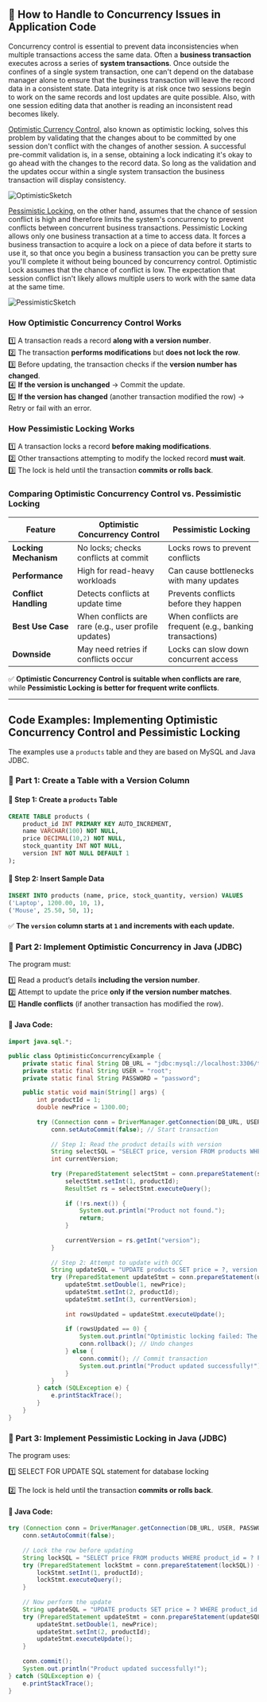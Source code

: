 ## **📖 How to Handle to Concurrency Issues in Application Code**
Concurrency control is essential to prevent data inconsistencies when multiple transactions access the same data. Often a **business transaction** executes across a series of **system transactions**. Once outside the confines of a single system transaction, one can't depend on the database manager alone to ensure that the business transaction will leave the record data in a consistent state. Data integrity is at risk once two sessions begin to work on the same records and lost updates are quite possible. Also, with one session editing data that another is reading an inconsistent read becomes likely.

[Optimistic Currency Control](https://martinfowler.com/eaaCatalog/optimisticOfflineLock.html), also known as optimistic locking, solves this problem by validating that the changes about to be committed by one session don't conflict with the changes of another session. A successful pre-commit validation is, in a sense, obtaining a lock indicating it's okay to go ahead with the changes to the record data. So long as the validation and the updates occur within a single system transaction the business transaction will display consistency.

![OptimisticSketch](https://github.com/user-attachments/assets/b849cedf-c897-4540-9813-d8f9518e421e)


[Pessimistic Locking](https://martinfowler.com/eaaCatalog/pessimisticOfflineLock.html), on the other hand, assumes that the chance of session conflict is high and therefore limits the system's concurrency to prevent conflicts between concurrent business transactions. Pessimistic Locking allows only one business transaction at a time to access data. It forces a business transaction to acquire a lock on a piece of data before it starts to use it, so that once you begin a business transaction you can be pretty sure you'll complete it without being bounced by concurrency control. Optimistic Lock assumes that the chance of conflict is low. The expectation that session conflict isn't likely allows multiple users to work with the same data at the same time. 

![PessimisticSketch](https://github.com/user-attachments/assets/21c43d7b-743f-4e00-8c74-f60c6ed00bb0)

### **How Optimistic Concurrency Control Works**

1️⃣ A transaction reads a record **along with a version number**.  
2️⃣ The transaction **performs modifications** but **does not lock the row**.  
3️⃣ Before updating, the transaction checks if the **version number has changed**.  
4️⃣ **If the version is unchanged** → Commit the update.  
5️⃣ **If the version has changed** (another transaction modified the row) → Retry or fail with an error.  

### **How Pessimistic Locking Works**

1️⃣ A transaction locks a record **before making modifications**.  
2️⃣ Other transactions attempting to modify the locked record **must wait**.  
3️⃣ The lock is held until the transaction **commits or rolls back**.  

### **Comparing Optimistic Concurrency Control vs. Pessimistic Locking**

| Feature | Optimistic Concurrency Control | Pessimistic Locking |
|---------|------------------------------------|--------------------|
| **Locking Mechanism** | No locks; checks conflicts at commit | Locks rows to prevent conflicts |
| **Performance** | High for read-heavy workloads | Can cause bottlenecks with many updates |
| **Conflict Handling** | Detects conflicts at update time | Prevents conflicts before they happen |
| **Best Use Case** | When conflicts are rare (e.g., user profile updates) | When conflicts are frequent (e.g., banking transactions) |
| **Downside** | May need retries if conflicts occur | Locks can slow down concurrent access |

✅ **Optimistic Concurrency Control is suitable when conflicts are rare**, while **Pessimistic Locking is better for frequent write conflicts**.

---

## **Code Examples: Implementing Optimistic Concurrency Control and Pessimistic Locking**

The examples use a `products` table and they are based on MySQL and Java JDBC.

### **📌 Part 1: Create a Table with a Version Column**


#### **🔹 Step 1: Create a `products` Table**
```sql
CREATE TABLE products (
    product_id INT PRIMARY KEY AUTO_INCREMENT,
    name VARCHAR(100) NOT NULL,
    price DECIMAL(10,2) NOT NULL,
    stock_quantity INT NOT NULL,
    version INT NOT NULL DEFAULT 1
);
```

#### **🔹 Step 2: Insert Sample Data**
```sql
INSERT INTO products (name, price, stock_quantity, version) VALUES
('Laptop', 1200.00, 10, 1),
('Mouse', 25.50, 50, 1);
```
✅ **The `version` column starts at `1` and increments with each update.**


### **📌 Part 2: Implement Optimistic Concurrency in Java (JDBC)**
The program must:

1️⃣ Read a product’s details **including the version number**.  
2️⃣ Attempt to update the price **only if the version number matches**.  
3️⃣ **Handle conflicts** (if another transaction has modified the row).  

#### **🔹 Java Code:**
```java
import java.sql.*;

public class OptimisticConcurrencyExample {
    private static final String DB_URL = "jdbc:mysql://localhost:3306/testdb";
    private static final String USER = "root";
    private static final String PASSWORD = "password";

    public static void main(String[] args) {
        int productId = 1;
        double newPrice = 1300.00;
        
        try (Connection conn = DriverManager.getConnection(DB_URL, USER, PASSWORD)) {
            conn.setAutoCommit(false); // Start transaction
            
            // Step 1: Read the product details with version
            String selectSQL = "SELECT price, version FROM products WHERE product_id = ?";
            int currentVersion;
            
            try (PreparedStatement selectStmt = conn.prepareStatement(selectSQL)) {
                selectStmt.setInt(1, productId);
                ResultSet rs = selectStmt.executeQuery();
                
                if (!rs.next()) {
                    System.out.println("Product not found.");
                    return;
                }
                
                currentVersion = rs.getInt("version");
            }
            
            // Step 2: Attempt to update with OCC
            String updateSQL = "UPDATE products SET price = ?, version = version + 1 WHERE product_id = ? AND version = ?";
            try (PreparedStatement updateStmt = conn.prepareStatement(updateSQL)) {
                updateStmt.setDouble(1, newPrice);
                updateStmt.setInt(2, productId);
                updateStmt.setInt(3, currentVersion);
                
                int rowsUpdated = updateStmt.executeUpdate();
                
                if (rowsUpdated == 0) {
                    System.out.println("Optimistic locking failed: The product was modified by another transaction.");
                    conn.rollback(); // Undo changes
                } else {
                    conn.commit(); // Commit transaction
                    System.out.println("Product updated successfully!");
                }
            }
        } catch (SQLException e) {
            e.printStackTrace();
        }
    }
}
```


### **📌 Part 3: Implement Pessimistic Locking in Java (JDBC)**

The program uses:

1️⃣ SELECT FOR UPDATE SQL statement for database locking

2️⃣ The lock is held until the transaction **commits or rolls back**.   

#### **🔹 Java Code:**
```java
try (Connection conn = DriverManager.getConnection(DB_URL, USER, PASSWORD)) {
    conn.setAutoCommit(false);
    
    // Lock the row before updating
    String lockSQL = "SELECT price FROM products WHERE product_id = ? FOR UPDATE";
    try (PreparedStatement lockStmt = conn.prepareStatement(lockSQL)) {
        lockStmt.setInt(1, productId);
        lockStmt.executeQuery();
    }
    
    // Now perform the update
    String updateSQL = "UPDATE products SET price = ? WHERE product_id = ?";
    try (PreparedStatement updateStmt = conn.prepareStatement(updateSQL)) {
        updateStmt.setDouble(1, newPrice);
        updateStmt.setInt(2, productId);
        updateStmt.executeUpdate();
    }
    
    conn.commit();
    System.out.println("Product updated successfully!");
} catch (SQLException e) {
    e.printStackTrace();
}
```